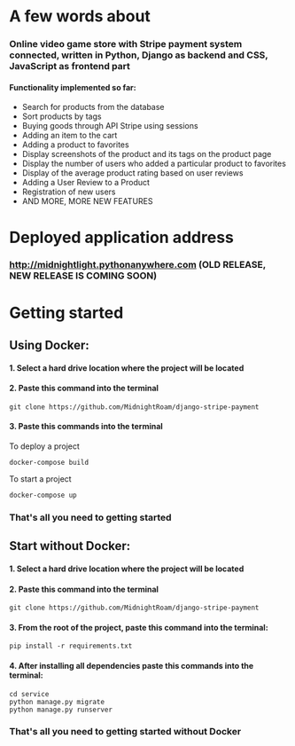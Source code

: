 # A few words about
### Online video game store with Stripe payment system connected, written in Python, Django as backend and CSS, JavaScript as frontend part
#### Functionality implemented so far:
<ul>
    <li>Search for products from the database</li>
    <li>Sort products by tags</li>
    <li>Buying goods through API Stripe using sessions</li>
    <li>Adding an item to the cart</li>
    <li>Adding a product to favorites</li>
    <li>Display screenshots of the product and its tags on the product page</li>
    <li>Display the number of users who added a particular product to favorites</li>
    <li>Display of the average product rating based on user reviews</li>
    <li>Adding a User Review to a Product</li>
    <li>Registration of new users</li>
    <li>AND MORE, MORE NEW FEATURES</li>
</ul>

# Deployed application address
### http://midnightlight.pythonanywhere.com (OLD RELEASE, NEW RELEASE IS COMING SOON)
# Getting started
## Using Docker:
#### 1. Select a hard drive location where the project will be located

#### 2. Paste this command into the terminal

    git clone https://github.com/MidnightRoam/django-stripe-payment

#### 3. Paste this commands into the terminal
To deploy a project

    docker-compose build
To start a project

    docker-compose up

### That's all you need to getting started


## Start without Docker:
#### 1. Select a hard drive location where the project will be located

#### 2. Paste this command into the terminal

    git clone https://github.com/MidnightRoam/django-stripe-payment

#### 3. From the root of the project, paste this command into the terminal:

    pip install -r requirements.txt

#### 4. After installing all dependencies paste this commands into the terminal:
    
    cd service 
    python manage.py migrate
    python manage.py runserver

### That's all you need to getting started without Docker
